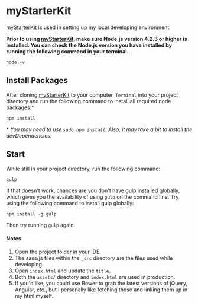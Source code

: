 # myStarterKit

[myStarterKit](https://github.com/danieldrasdo/myStarterKit) is used in setting up my local developing environment.

**Prior to using [myStarterKit](https://github.com/danieldrasdo/myStarterKit), make sure Node.js version 4.2.3 or higher is installed. You can check the Node.js version you have installed by running the following command in your terminal.**

	node -v

## Install Packages

After cloning [myStarterKit](https://github.com/danieldrasdo/myStarterKit) to your computer, `Terminal` into your project directory and run the following command to install all required node packages.\*

	npm install

\* *You may need to use `sudo npm install`. Also, it may take a bit to install the devDependencies.*

## Start

While still in your project directory, run the following command:

	gulp

If that doesn't work, chances are you don't have gulp installed globally, which gives you the availability of using `gulp` on the command line. Try using the following command to install gulp globally:

	npm install -g gulp

Then try running `gulp` again.


#### Notes

1. Open the project folder in your IDE.
2. The sass/js files within the `_src` directory are the files used while developing.
3. Open `index.html` and update the `title`.
4. Both the `assets/` directory and `index.html` are used in production.
5. If you'd like, you could use Bower to grab the latest versions of jQuery, Angular, etc., but I personally like fetching those and linking them up in my html myself.
